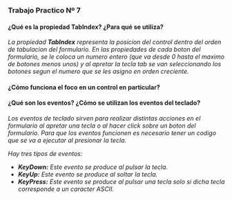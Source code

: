### **Trabajo Practico Nº 7**

#### **¿Qué es la propiedad TabIndex? ¿Para qué se utiliza?**

_La propiedad **TabIndex** representa la posicion del control dentro del orden de tabulacion del formulario.
  En las propiedades de cada boton del formulario, se le coloca un numero entero (que va desde 0 hasta el maximo de botones menos unos) y al apretar la tecla tab se van seleccionando los botones segun el numero que se les asigno en orden creciente._

#### **¿Cómo funciona el foco en un control en particular?**



#### **¿Qué son los eventos? ¿Cómo se utilizan los eventos del teclado?**

_Los eventos de teclado sirven para realizar distintas acciones en el formulario al apretar una tecla o al hacer click sobre un boton del formulario. Para que los eventos funcionen es necesario tener un codigo que se va a ejecutar al presionar la tecla._

_Hay tres tipos de eventos:_
- _**KeyDown:** Este evento se produce al pulsar la tecla._
- _**KeyUp:** Este evento se produce al soltar la tecla._
- _**KeyPress:** Este evento se produce al pulsar una tecla solo si dicha tecla corresponde a un caracter ASCII._
